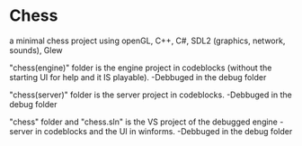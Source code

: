 # Chess
a minimal chess project using openGL, C++, C#, SDL2 (graphics, network, sounds), Glew

"chess(engine)" folder is the engine project in codeblocks (without the starting UI for help and it IS playable).
-Debbuged in the debug folder

"chess(server)" folder is the server project in codeblocks.
-Debbuged in the debug folder

"chess" folder and "chess.sln" is the VS project of the debugged engine - server in codeblocks and the UI in winforms.
-Debbuged in the debug folder
